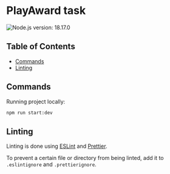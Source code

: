 # PlayAward task

![Node.js version: 18.17.0](https://img.shields.io/static/v1?label=node-version&message=18.17.0&color=brightgreen)

## Table of Contents

- [Commands](#commands)
- [Linting](#linting)

## Commands

Running project locally:

```bash
npm run start:dev
```

## Linting

Linting is done using [ESLint](https://eslint.org/) and [Prettier](https://prettier.io).

To prevent a certain file or directory from being linted, add it to `.eslintignore` and `.prettierignore`.
